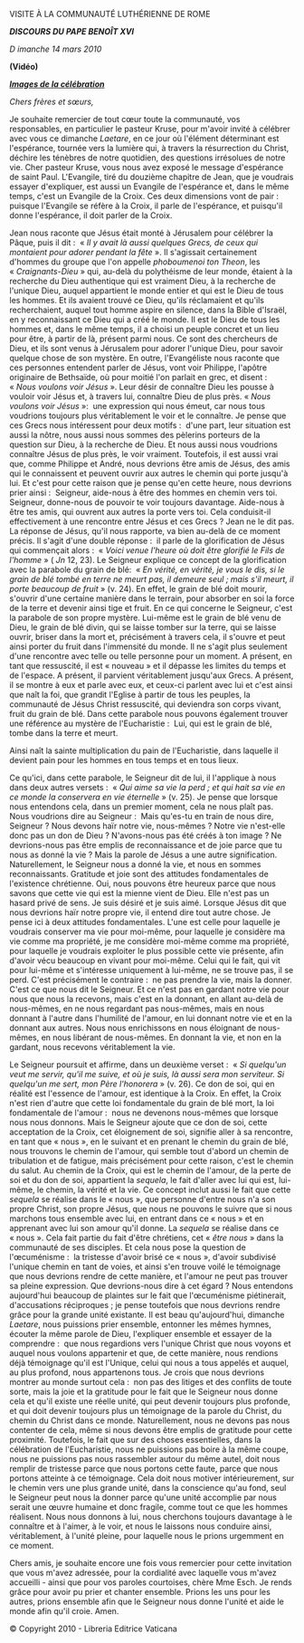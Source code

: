 VISITE À LA COMMUNAUTÉ LUTHÉRIENNE DE ROME

***DISCOURS DU PAPE BENOÎT XVI***

*D* *imanche 14 mars 2010*

**(Vidéo)**

***[Images de la célébration](http://www.vatican.va/news_services/liturgy/photogallery/2010/20100314/index.html)***

*Chers frères et sœurs,*

Je souhaite remercier de tout cœur toute la communauté, vos responsables, en particulier le pasteur Kruse, pour m'avoir invité à célébrer avec vous ce dimanche *Laetare*, en ce jour où l'élément déterminant est l'espérance, tournée vers la lumière qui, à travers la résurrection du Christ, déchire les ténèbres de notre quotidien, des questions irrésolues de notre vie. Cher pasteur Kruse, vous nous avez exposé le message d'espérance de saint Paul. L'Evangile, tiré du douzième chapitre de Jean, que je voudrais essayer d'expliquer, est aussi un Evangile de l'espérance et, dans le même temps, c'est un Evangile de la Croix. Ces deux dimensions vont de pair :  puisque l'Evangile se réfère à la Croix, il parle de l'espérance, et puisqu'il donne l'espérance, il doit parler de la Croix.

Jean nous raconte que Jésus était monté à Jérusalem pour célébrer la Pâque, puis il dit :  « *Il y avait là aussi quelques Grecs, de ceux qui montaient pour adorer pendant la fête* ». Il s'agissait certainement d'hommes du groupe que l'on appelle *phoboumenoi ton Theon*, les « *Craignants-Dieu* » qui, au-delà du polythéisme de leur monde, étaient à la recherche du Dieu authentique qui est vraiment Dieu, à la recherche de l'unique Dieu, auquel appartient le monde entier et qui est le Dieu de tous les hommes. Et ils avaient trouvé ce Dieu, qu'ils réclamaient et qu'ils recherchaient, auquel tout homme aspire en silence, dans la Bible d'Israël, en y reconnaissant ce Dieu qui a créé le monde. Il est le Dieu de tous les hommes et, dans le même temps, il a choisi un peuple concret et un lieu pour être, à partir de là, présent parmi nous. Ce sont des chercheurs de Dieu, et ils sont venus à Jérusalem pour adorer l'unique Dieu, pour savoir quelque chose de son mystère. En outre, l'Evangéliste nous raconte que ces personnes entendent parler de Jésus, vont voir Philippe, l'apôtre originaire de Bethsaïde, où pour moitié l'on parlait en grec, et disent :  « *Nous voulons voir Jésus* ». Leur désir de connaître Dieu les pousse à vouloir voir Jésus et, à travers lui, connaître Dieu de plus près. « *Nous voulons voir Jésus* »:  une expression qui nous émeut, car nous tous voudrions toujours plus véritablement le voir et le connaître. Je pense que ces Grecs nous intéressent pour deux motifs :  d'une part, leur situation est aussi la nôtre, nous aussi nous sommes des pèlerins porteurs de la question sur Dieu, à la recherche de Dieu. Et nous aussi nous voudrions connaître Jésus de plus près, le voir vraiment. Toutefois, il est aussi vrai que, comme Philippe et André, nous devrions être amis de Jésus, des amis qui le connaissent et peuvent ouvrir aux autres le chemin qui porte jusqu'à lui. Et c'est pour cette raison que je pense qu'en cette heure, nous devrions prier ainsi :  Seigneur, aide-nous à être des hommes en chemin vers toi. Seigneur, donne-nous de pouvoir te voir toujours davantage. Aide-nous à être tes amis, qui ouvrent aux autres la porte vers toi. Cela conduisit-il effectivement à une rencontre entre Jésus et ces Grecs ? Jean ne le dit pas. La réponse de Jésus, qu'il nous rapporte, va bien au-delà de ce moment précis. Il s'agit d'une double réponse :  il parle de la glorification de Jésus qui commençait alors :  « *Voici venue l'heure où doit être glorifié le Fils de l'homme* » ( *Jn* 12, 23). Le Seigneur explique ce concept de la glorification avec la parabole du grain de blé:  « *En vérité, en vérité, je vous le dis, si le grain de blé tombé en terre ne meurt pas, il demeure seul ; mais s'il meurt, il porte beaucoup de fruit* » (v. 24). En effet, le grain de blé doit mourir, s'ouvrir d'une certaine manière dans le terrain, pour absorber en soi la force de la terre et devenir ainsi tige et fruit. En ce qui concerne le Seigneur, c'est la parabole de son propre mystère. Lui-même est le grain de blé venu de Dieu, le grain de blé divin, qui se laisse tomber sur la terre, qui se laisse ouvrir, briser dans la mort et, précisément à travers cela, il s'ouvre et peut ainsi porter du fruit dans l'immensité du monde. Il ne s'agit plus seulement d'une rencontre avec telle ou telle personne pour un moment. A présent, en tant que ressuscité, il est « nouveau » et il dépasse les limites du temps et de l'espace. A présent, il parvient véritablement jusqu'aux Grecs. A présent, il se montre à eux et parle avec eux, et ceux-ci parlent avec lui et c'est ainsi que naît la foi, que grandit l'Eglise à partir de tous les peuples, la communauté de Jésus Christ ressuscité, qui deviendra son corps vivant, fruit du grain de blé. Dans cette parabole nous pouvons également trouver une référence au mystère de l'Eucharistie :  Lui, qui est le grain de blé, tombe dans la terre et meurt.

Ainsi naît la sainte multiplication du pain de l'Eucharistie, dans laquelle il devient pain pour les hommes en tous temps et en tous lieux.

Ce qu'ici, dans cette parabole, le Seigneur dit de lui, il l'applique à nous dans deux autres versets :  « *Qui aime sa vie la perd ; et qui hait sa vie en ce monde la conservera en vie éternelle* » (v. 25). Je pense que lorsque nous entendons cela, dans un premier moment, cela ne nous plaît pas. Nous voudrions dire au Seigneur :  Mais qu'es-tu en train de nous dire, Seigneur ? Nous devons haïr notre vie, nous-mêmes ? Notre vie n'est-elle donc pas un don de Dieu ? N'avons-nous pas été créés à ton image ? Ne devrions-nous pas être emplis de reconnaissance et de joie parce que tu nous as donné la vie ? Mais la parole de Jésus a une autre signification. Naturellement, le Seigneur nous a donné la vie, et nous en sommes reconnaissants. Gratitude et joie sont des attitudes fondamentales de l'existence chrétienne. Oui, nous pouvons être heureux parce que nous savons que cette vie qui est la mienne vient de Dieu. Elle n'est pas un hasard privé de sens. Je suis désiré et je suis aimé. Lorsque Jésus dit que nous devrions haïr notre propre vie, il entend dire tout autre chose. Je pense ici à deux attitudes fondamentales. L'une est celle pour laquelle je voudrais conserver ma vie pour moi-même, pour laquelle je considère ma vie comme ma propriété, je me considère moi-même comme ma propriété, pour laquelle je voudrais exploiter le plus possible cette vie présente, afin d'avoir vécu beaucoup en vivant pour moi-même. Celui qui le fait, qui vit pour lui-même et s'intéresse uniquement à lui-même, ne se trouve pas, il se perd. C'est précisément le contraire :  ne pas prendre la vie, mais la donner. C'est ce que nous dit le Seigneur. Et ce n'est pas en gardant notre vie pour nous que nous la recevons, mais c'est en la donnant, en allant au-delà de nous-mêmes, en ne nous regardant pas nous-mêmes, mais en nous donnant à l'autre dans l'humilité de l'amour, en lui donnant notre vie et en la donnant aux autres. Nous nous enrichissons en nous éloignant de nous-mêmes, en nous libérant de nous-mêmes. En donnant la vie, et non en la gardant, nous recevons véritablement la vie.

Le Seigneur poursuit et affirme, dans un deuxième verset :  « *Si quelqu'un veut me servir, qu'il me suive, et où je suis, là aussi sera mon serviteur. Si quelqu'un me sert, mon Père l'honorera* » (v. 26). Ce don de soi, qui en réalité est l'essence de l'amour, est identique à la Croix. En effet, la Croix n'est rien d'autre que cette loi fondamentale du grain de blé mort, la loi fondamentale de l'amour :  nous ne devenons nous-mêmes que lorsque nous nous donnons. Mais le Seigneur ajoute que ce don de soi, cette acceptation de la Croix, cet éloignement de soi, signifie aller à sa rencontre, en tant que « nous », en le suivant et en prenant le chemin du grain de blé, nous trouvons le chemin de l'amour, qui semble tout d'abord un chemin de tribulation et de fatigue, mais précisément pour cette raison, c'est le chemin du salut. Au chemin de la Croix, qui est le chemin de l'amour, de la perte de soi et du don de soi, appartient la *sequela*, le fait d'aller avec lui qui est, lui-même, le chemin, la vérité et la vie. Ce concept inclut aussi le fait que cette *sequela* se réalise dans le « nous », que personne d'entre nous n'a son propre Christ, son propre Jésus, que nous ne pouvons le suivre que si nous marchons tous ensemble avec lui, en entrant dans ce « nous » et en apprenant avec lui son amour qu'il donne. La *sequela* se réalise dans ce « nous ». Cela fait partie du fait d'être chrétiens, cet « *être nous* » dans la communauté de ses disciples. Et cela nous pose la question de l'œcuménisme :  la tristesse d'avoir brisé ce « nous », d'avoir subdivisé l'unique chemin en tant de voies, et ainsi s'en trouve voilé le témoignage que nous devrions rendre de cette manière, et l'amour ne peut pas trouver sa pleine expression. Que devrions-nous dire à cet égard ? Nous entendons aujourd'hui beaucoup de plaintes sur le fait que l'œcuménisme piétinerait, d'accusations réciproques ; je pense toutefois que nous devrions rendre grâce pour la grande unité existante. Il est beau qu'aujourd'hui, dimanche *Laetare*, nous puissions prier ensemble, entonner les mêmes hymnes, écouter la même parole de Dieu, l'expliquer ensemble et essayer de la comprendre :  que nous regardions vers l'unique Christ que nous voyons et auquel nous voulons appartenir et que, de cette manière, nous rendions déjà témoignage qu'il est l'Unique, celui qui nous a tous appelés et auquel, au plus profond, nous appartenons tous. Je crois que nous devrions montrer au monde surtout cela :  non pas des litiges et des conflits de toute sorte, mais la joie et la gratitude pour le fait que le Seigneur nous donne cela et qu'il existe une réelle unité, qui peut devenir toujours plus profonde, et qui doit devenir toujours plus un témoignage de la parole du Christ, du chemin du Christ dans ce monde. Naturellement, nous ne devons pas nous contenter de cela, même si nous devons être emplis de gratitude pour cette proximité. Toutefois, le fait que sur des choses essentielles, dans la célébration de l'Eucharistie, nous ne puissions pas boire à la même coupe, nous ne puissions pas nous rassembler autour du même autel, doit nous remplir de tristesse parce que nous portons cette faute, parce que nous portons atteinte à ce témoignage. Cela doit nous motiver intérieurement, sur le chemin vers une plus grande unité, dans la conscience qu'au fond, seul le Seigneur peut nous la donner parce qu'une unité accomplie par nous serait une œuvre humaine et donc fragile, comme tout ce que les hommes réalisent. Nous nous donnons à lui, nous cherchons toujours davantage à le connaître et à l'aimer, à le voir, et nous le laissons nous conduire ainsi, véritablement, à l'unité pleine, pour laquelle nous le prions urgemment en ce moment.

Chers amis, je souhaite encore une fois vous remercier pour cette invitation que vous m'avez adressée, pour la cordialité avec laquelle vous m'avez accueilli - ainsi que pour vos paroles courtoises, chère Mme Esch. Je rends grâce pour avoir pu prier et chanter ensemble. Prions les uns pour les autres, prions ensemble afin que le Seigneur nous donne l'unité et aide le monde afin qu'il croie. Amen.

© Copyright 2010 - Libreria Editrice Vaticana